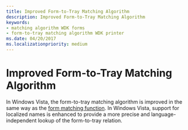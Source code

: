```yaml
---
title: Improved Form-to-Tray Matching Algorithm
description: Improved Form-to-Tray Matching Algorithm
keywords:
- matching algorithm WDK forms
- form-to-tray matching algorithm WDK printer
ms.date: 04/20/2017
ms.localizationpriority: medium
---
```


# Improved Form-to-Tray Matching Algorithm


In Windows Vista, the form-to-tray matching algorithm is improved in the same way as the [form matching function](improved-form-matching-algorithm.md). In Windows Vista, support for localized names is enhanced to provide a more precise and language-independent lookup of the form-to-tray relation.

 

 




